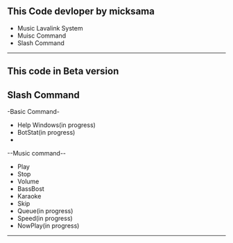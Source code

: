 This Code devloper by micksama
------------------------------
- Music Lavalink System
- Muisc Command
- Slash Command
-------------------------------
 This code in Beta version
-------------------------------

 Slash Command
-----------------------------
-Basic Command-
- Help Windows(in progress)
- BotStat(in progress)
- 

--Music command--
- Play
- Stop
- Volume
- BassBost
- Karaoke
- Skip
- Queue(in progress)
- Speed(in progress)
- NowPlay(in progress)
-----------------------------
